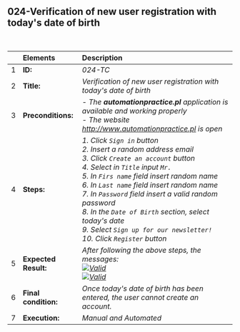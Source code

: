 ##  024-Verification of new user registration with today's date of birth

<br>

|     | Elements             | Description                                                                               |
| :-- | :------------------- | :---------------------------------------------------------------------------------------- |
| 1   | **ID:**              | _024-TC_                                                                                  |
| 2   | **Title:**           | _Verification of new user registration with today's date of birth_                     |
| 3   | **Preconditions:**   | _- The **automationpractice.pl** application is available and working properly <br> - The website http://www.automationpractice.pl is open_ |
| 4   | **Steps:**           | _1. Click `Sign in` button <br> 2. Insert a random address email <br> 3. Click `Create an account` button <br> 4. Select in `Title` input `Mr.` <br> 5. In `Firs name` field insert random name <br> 6. In `Last name` field insert random name <br> 7. In `Password` field insert a valid random password <br> 8. In the `Date of Birth` section, select today's date <br> 9. Select `Sign up for our newsletter!` <br> 10. Click `Register` button_ |
| 5   | **Expected Result:** | _After following the above steps, the messages: <br> [![Valid](https://img.shields.io/badge/There%20is%201%20error-f3515c)](#) <br> [![Valid](https://img.shields.io/badge/Invalid%20date%20of%20birth.-f3515c)](#)_ |
| 6   | **Final condition:** | _Once today's date of birth has been entered, the user cannot create an account._      |
| 7   | **Execution:**       | _Manual and Automated_                                                                    |
